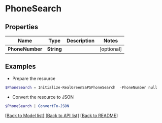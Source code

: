# PhoneSearch
## Properties

Name | Type | Description | Notes
------------ | ------------- | ------------- | -------------
**PhoneNumber** | **String** |  | [optional] 

## Examples

- Prepare the resource
```powershell
$PhoneSearch = Initialize-RealGreenSaPSPhoneSearch  -PhoneNumber null
```

- Convert the resource to JSON
```powershell
$PhoneSearch | ConvertTo-JSON
```

[[Back to Model list]](../README.md#documentation-for-models) [[Back to API list]](../README.md#documentation-for-api-endpoints) [[Back to README]](../README.md)

